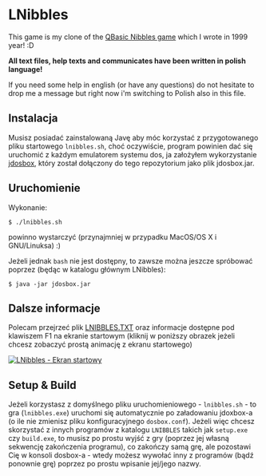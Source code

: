 # LNibbles

This game is my clone of the [QBasic Nibbles game](https://en.wikipedia.org/wiki/Nibbles_(video_game))
which I wrote in 1999 year! :D

**All text files, help texts and communicates have been written in polish language!**

If you need some help in english (or have any questions) do not hesitate to drop me a message
but right now i'm switching to Polish also in this file.

## Instalacja

Musisz posiadać zainstalowaną Javę aby móc korzystać z przygotowanego pliku startowego `lnibbles.sh`,
choć oczywiście, program powinien dać się uruchomić z każdym emulatorem systemu dos, ja założyłem
wykorzystanie [jdosbox](https://sourceforge.net/projects/jdosbox/), który został dołączony do tego repozytorium jako plik jdosbox.jar.

## Uruchomienie

Wykonanie:

    $ ./lnibbles.sh

powinno wystarczyć (przynajmniej w przypadku MacOS/OS X i GNU/Linuksa) :)

Jeżeli jednak `bash` nie jest dostępny, to zawsze można jeszcze spróbować poprzez (będąc w katalogu głównym LNibbles):

    $ java -jar jdosbox.jar

## Dalsze informacje

Polecam przejrzeć plik [LNIBBLES.TXT](LNIBBLES/LNIBBLES.TXT) oraz informacje dostępne pod klawiszem F1
na ekranie startowym (kliknij w poniższy obrazek jeżeli chcesz zobaczyć prostą animację z ekranu startowego)

[![LNibbles - Ekran startowy](https://img.youtube.com/vi/Yz9eLRIn8cw/0.jpg)](https://www.youtube.com/watch?v=Yz9eLRIn8cw "LNibbles - Ekran startowy")

## Setup & Build

Jeżeli korzystasz z domyślnego pliku uruchomieniowego - `lnibbles.sh` - to gra (`lnibbles.exe`) uruchomi się
automatycznie po załadowaniu jdoxbox-a (o ile nie zmienisz pliku konfiguracyjnego `dosbox.conf`).
Jeżeli więc chcesz skorzystać z innych programów z katalogu `LNIBBLES` takich jak `setup.exe` czy `build.exe`,
to musisz po prostu wyjść z gry (poprzez jej własną sekwencję zakończenia programu), co zakończy samą grę,
ale pozostawi Cię w konsoli dosbox-a - wtedy możesz wywołać inny z programów (bądź ponownie grę) poprzez po prostu
wpisanie jej/jego nazwy.
